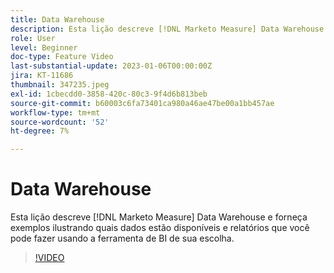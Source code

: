 ```yaml
---
title: Data Warehouse
description: Esta lição descreve [!DNL Marketo Measure] Data Warehouse e forneça exemplos ilustrando quais dados estão disponíveis e relatórios que você pode fazer usando a ferramenta de BI de sua escolha.
role: User
level: Beginner
doc-type: Feature Video
last-substantial-update: 2023-01-06T00:00:00Z
jira: KT-11686
thumbnail: 347235.jpeg
exl-id: 1cbecdd0-3858-420c-80c3-9f4d6b813beb
source-git-commit: b60003c6fa73401ca980a46ae47be00a1bb457ae
workflow-type: tm+mt
source-wordcount: '52'
ht-degree: 7%

---
```


# Data Warehouse

Esta lição descreve [!DNL Marketo Measure] Data Warehouse e forneça exemplos ilustrando quais dados estão disponíveis e relatórios que você pode fazer usando a ferramenta de BI de sua escolha.

>[!VIDEO](https://video.tv.adobe.com/v/347235/?quality=12&learn=on)
